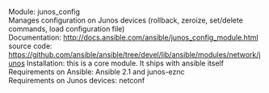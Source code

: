 Module: junos_config  
Manages configuration on Junos devices (rollback, zeroize, set/delete commands, load configuration file)   
Documentation: http://docs.ansible.com/ansible/junos_config_module.html  
source code: https://github.com/ansible/ansible/tree/devel/lib/ansible/modules/network/junos
Installation: this is a core module. It ships with ansible itself     
Requirements on Ansible: Ansible 2.1 and junos-eznc    
Requirements on  Junos devices: netconf  
